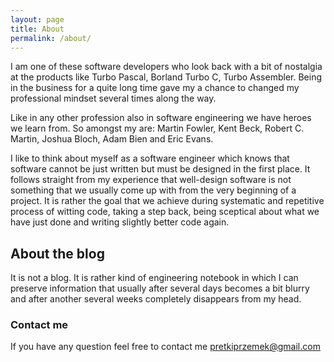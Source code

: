 ```yaml
---
layout: page
title: About
permalink: /about/
---
```


I am one of these software developers who look back with a bit of nostalgia at the products like 
Turbo Pascal, Borland Turbo C, Turbo Assembler. Being in the business for a quite long time gave my 
a chance to changed my professional mindset several times along the way. 

Like in any other profession also in software engineering we have heroes we learn from. 
So amongst my are: Martin Fowler, Kent Beck, Robert C. Martin, Joshua Bloch, Adam Bien and Eric Evans.     
   
I like to think about myself as a software engineer which knows that software cannot be just written 
but must be designed in the first place. It follows straight from my experience that well-design 
software is not something that we usually come up with from the very beginning of a project. 
It is rather the goal that we achieve during systematic and repetitive process of witting code, 
taking a step back, being sceptical about what we have just done and writing slightly better code again.       

## About the blog

It is not a blog. It is rather kind of engineering notebook in which I can preserve information 
that usually after several days becomes a bit blurry and after another several weeks completely disappears 
from my head.     

### Contact me
If you have any question feel free to contact me 
[pretkiprzemek@gmail.com](mailto:przemekpretki@gmail.com)